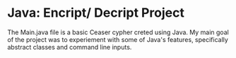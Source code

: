 # Java: Encript/ Decript Project
The Main.java file is a basic Ceaser cypher creted using Java. My main goal of the project was to experiement with some of Java's features, specifically abstract classes and command line inputs.
